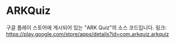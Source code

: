 # ARKQuiz
구글 플레이 스토어에 게시되어 있는 "ARK Quiz"의 소스 코드입니다.
링크: https://play.google.com/store/apps/details?id=com.arkquiz.arkquiz
